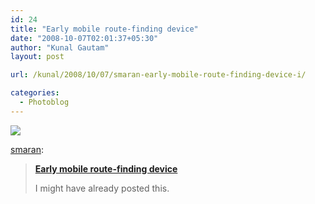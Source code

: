 ```yaml
---
id: 24
title: "Early mobile route-finding device"
date: "2008-10-07T02:01:37+05:30"
author: "Kunal Gautam"
layout: post

url: /kunal/2008/10/07/smaran-early-mobile-route-finding-device-i/

categories:
  - Photoblog
---
```


![](/post/24/early-gps.jpg)

[smaran](http://smaran.in/post/53035269):

> [**Early mobile route-finding device**](http://strangemaps.wordpress.com/2008/09/28/314-watch-the-road-worlds-earliest-satnav/)
>
> I might have already posted this.
